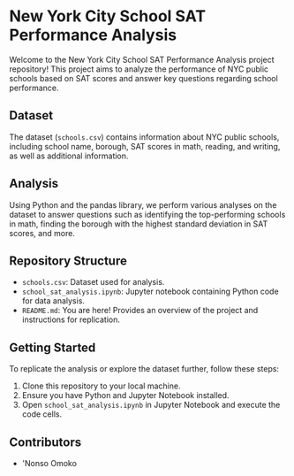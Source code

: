 # New York City School SAT Performance Analysis

Welcome to the New York City School SAT Performance Analysis project repository! This project aims to analyze the performance of NYC public schools based on SAT scores and answer key questions regarding school performance.

## Dataset

The dataset (`schools.csv`) contains information about NYC public schools, including school name, borough, SAT scores in math, reading, and writing, as well as additional information.

## Analysis

Using Python and the pandas library, we perform various analyses on the dataset to answer questions such as identifying the top-performing schools in math, finding the borough with the highest standard deviation in SAT scores, and more.

## Repository Structure

- `schools.csv`: Dataset used for analysis.
- `school_sat_analysis.ipynb`: Jupyter notebook containing Python code for data analysis.
- `README.md`: You are here! Provides an overview of the project and instructions for replication.

## Getting Started

To replicate the analysis or explore the dataset further, follow these steps:

1. Clone this repository to your local machine.
2. Ensure you have Python and Jupyter Notebook installed.
3. Open `school_sat_analysis.ipynb` in Jupyter Notebook and execute the code cells.

## Contributors

- 'Nonso Omoko
